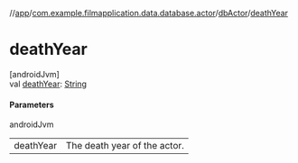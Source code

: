 //[app](../../../index.md)/[com.example.filmapplication.data.database.actor](../index.md)/[dbActor](index.md)/[deathYear](death-year.md)

# deathYear

[androidJvm]\
val [deathYear](death-year.md): [String](https://kotlinlang.org/api/latest/jvm/stdlib/kotlin/-string/index.html)

#### Parameters

androidJvm

| | |
|---|---|
| deathYear | The death year of the actor. |
